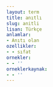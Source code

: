 ```yaml
---
layout: term
title: anıtlı
slug: anitli
lisan: Türkçe
anlamlar:
- Anıtı olan
ozellikler:
- - sıfat
ornekler:
- - ''
orneklerkaynak:
- - ''
---
```

